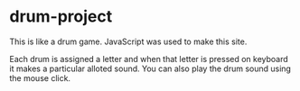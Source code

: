 # drum-project
This is like a drum game. JavaScript was used to make this site.

Each drum is assigned a letter and when that letter is pressed on keyboard it makes a particular alloted sound. You can also play the drum sound using the mouse click.


